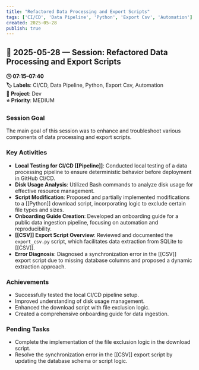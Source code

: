 ```yaml
---
title: "Refactored Data Processing and Export Scripts"
tags: ['CI/CD', 'Data Pipeline', 'Python', 'Export Csv', 'Automation']
created: 2025-05-28
publish: true
---
```


## 📅 2025-05-28 — Session: Refactored Data Processing and Export Scripts

**🕒 07:15–07:40**  
**🏷️ Labels**: CI/CD, Data Pipeline, Python, Export Csv, Automation  
**📂 Project**: Dev  
**⭐ Priority**: MEDIUM  


### Session Goal
The main goal of this session was to enhance and troubleshoot various components of data processing and export scripts.

### Key Activities
- **Local Testing for CI/CD [[Pipeline]]**: Conducted local testing of a data processing pipeline to ensure deterministic behavior before deployment in GitHub CI/CD.
- **Disk Usage Analysis**: Utilized Bash commands to analyze disk usage for effective resource management.
- **Script Modification**: Proposed and partially implemented modifications to a [[Python]] download script, incorporating logic to exclude certain file types and sizes.
- **Onboarding Guide Creation**: Developed an onboarding guide for a public data ingestion pipeline, focusing on automation and reproducibility.
- **[[CSV]] Export Script Overview**: Reviewed and documented the `export_csv.py` script, which facilitates data extraction from SQLite to [[CSV]].
- **Error Diagnosis**: Diagnosed a synchronization error in the [[CSV]] export script due to missing database columns and proposed a dynamic extraction approach.

### Achievements
- Successfully tested the local CI/CD pipeline setup.
- Improved understanding of disk usage management.
- Enhanced the download script with file exclusion logic.
- Created a comprehensive onboarding guide for data ingestion.

### Pending Tasks
- Complete the implementation of the file exclusion logic in the download script.
- Resolve the synchronization error in the [[CSV]] export script by updating the database schema or script logic.

